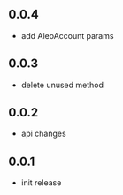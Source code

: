 ## 0.0.4

*  add AleoAccount params

## 0.0.3

* delete unused method

## 0.0.2

* api changes

## 0.0.1

* init release

